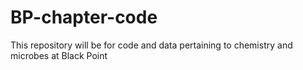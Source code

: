 # BP-chapter-code


This repository will be for code and data pertaining to chemistry and microbes at Black Point
